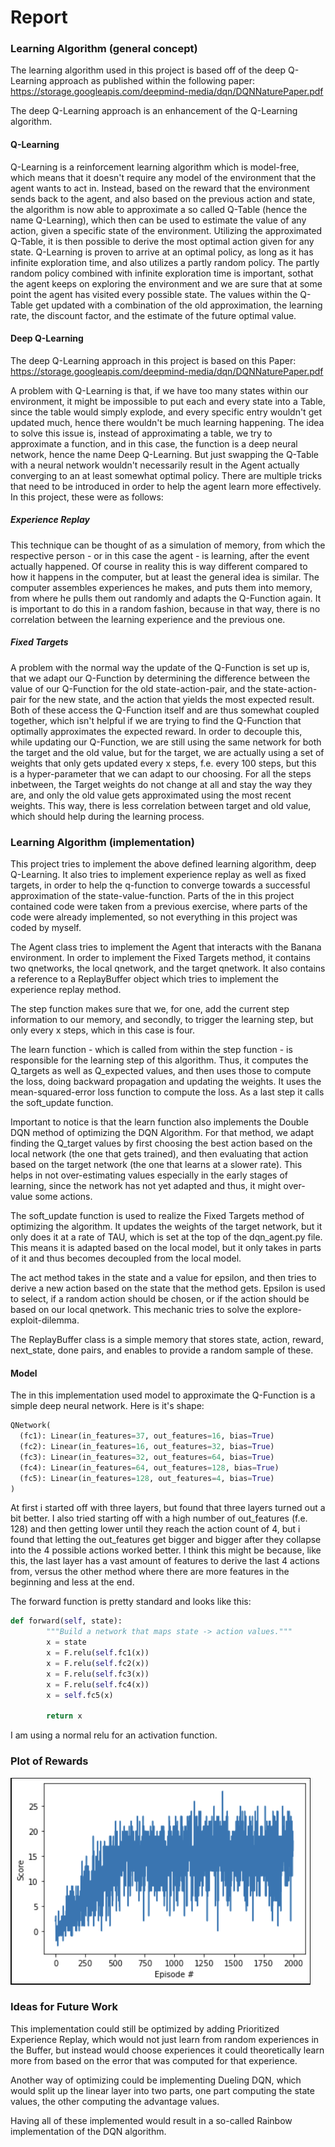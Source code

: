 # Report



### Learning Algorithm (general concept)
The learning algorithm used in this project is based off of the deep Q-Learning approach as published within the following paper: https://storage.googleapis.com/deepmind-media/dqn/DQNNaturePaper.pdf

The deep Q-Learning approach is an enhancement of the Q-Learning algorithm. 

#### Q-Learning
Q-Learning is a reinforcement learning algorithm which is model-free, which means that it doesn't require any model of the environment that the agent wants to act in. Instead, based on the reward that the environment sends back to the agent, and also based on the previous action and state, the algorithm is now able to approximate a so called Q-Table (hence the name Q-Learning), which then can be used to estimate the value of any action, given a specific state of the environment. Utilizing the approximated Q-Table, it is then possible to derive the most optimal action given for any state. 
Q-Learning is proven to arrive at an optimal policy, as long as it has infinite exploration time, and also utilizes a partly random policy. The partly random policy combined with infinite exploration time is important, sothat the agent keeps on exploring the environment and we are sure that at some point the agent has visited every possible state.
The values within the Q-Table get updated with a combination of the old approximation, the learning rate, the discount factor, and the estimate of the future optimal value.

#### Deep Q-Learning
The deep Q-Learning approach in this project is based on this Paper:
https://storage.googleapis.com/deepmind-media/dqn/DQNNaturePaper.pdf

A problem with Q-Learning is that, if we have too many states within our environment, it might be impossible to put each and every state into a Table, since the table would simply explode, and every specific entry wouldn't get updated much, hence there wouldn't be much learning happening.
The idea to solve this issue is, instead of approximating a table, we try to approximate a function, and in this case, the function is a deep neural network, hence the name Deep Q-Learning.
But just swapping the Q-Table with a neural network wouldn't necessarily result in the Agent actually converging to an at least somewhat optimal policy. There are multiple tricks that need to be introduced in order to help the agent learn more effectively. In this project, these were as follows:

##### Experience Replay
This technique can be thought of as a simulation of memory, from which the respective person - or in this case the agent - is learning, after the event actually happened. Of course in reality this is way different compared to how it happens in the computer, but at least the general idea is similar. The computer assembles experiences he makes, and puts them into memory, from where he pulls them out randomly and adapts the Q-Function again. It is important to do this in a random fashion, because in that way, there is no correlation between the learning experience and the previous one.

##### Fixed Targets
A problem with the normal way the update of the Q-Function is set up is, that we adapt our Q-Function by determining the difference between the value of our Q-Function for the old state-action-pair, and the state-action-pair for the new state, and the action that yields the most expected result. Both of these access the Q-Function itself and are thus somewhat coupled together, which isn't helpful if we are trying to find the Q-Function that optimally approximates the expected reward. 
In order to decouple this, while updating our Q-Function, we are still using the same network for both the target and the old value, but for the target, we are actually using a set of weights that only gets updated every x steps, f.e. every 100 steps, but this is a hyper-parameter that we can adapt to our choosing. For all the steps inbetween, the Target weights do not change at all and stay the way they are, and only the old value gets approximated using the most recent weights.
This way, there is less correlation between target and old value, which should help during the learning process.



### Learning Algorithm (implementation)

This project tries to implement the above defined learning algorithm, deep Q-Learning. It also tries to implement experience replay as well as fixed targets, in order to help the q-function to converge towards a successful approximation of the state-value-function. 
Parts of the in this project contained code were taken from a previous exercise, where parts of the code were already implemented, so not everything in this project was coded by myself. 

The Agent class tries to implement the Agent that interacts with the Banana environment. In order to implement the Fixed Targets method, it contains two qnetworks, the local qnetwork, and the target qnetwork. It also contains a reference to a ReplayBuffer object which tries to implement the experience replay method. 

The step function makes sure that we, for one, add the current step information to our memory, and secondly, to trigger the learning step, but only every x steps, which in this case is four.

The learn function - which is called from within the step function - is responsible for the learning step of this algorithm. Thus, it computes the Q_targets as well as Q_expected values, and then uses those to compute the loss, doing backward propagation and updating the weights. It uses the mean-squared-error loss function to compute the loss. As a last step it calls the soft_update function.

Important to notice is that the learn function also implements the Double DQN method of optimizing the DQN Algorithm. For that method, we adapt finding the Q_target values by first choosing the best action based on the local network (the one that gets trained), and then evaluating that action based on the target network (the one that learns at a slower rate). This helps in not over-estimating values especially in the early stages of learning, since the network has not yet adapted and thus, it might over-value some actions.

The soft_update function is used to realize the Fixed Targets method of optimizing the algorithm. It updates the weights of the target network, but it only does it at a rate of TAU, which is set at the top of the dqn_agent.py file. This means it is adapted based on the local model, but it only takes in parts of it and thus becomes decoupled from the local model.

The act method takes in the state and a value for epsilon, and then tries to derive a new action based on the state that the method gets. Epsilon is used to select, if a random action should be chosen, or if the action should be based on our local qnetwork. This mechanic tries to solve the explore-exploit-dilemma.

The ReplayBuffer class is a simple memory that stores state, action, reward, next_state, done pairs, and enables to provide a random sample of these. 

#### Model

The in this implementation used model to approximate the Q-Function is a simple deep neural network. Here is it's shape:

```python
QNetwork(
  (fc1): Linear(in_features=37, out_features=16, bias=True)
  (fc2): Linear(in_features=16, out_features=32, bias=True)
  (fc3): Linear(in_features=32, out_features=64, bias=True)
  (fc4): Linear(in_features=64, out_features=128, bias=True)
  (fc5): Linear(in_features=128, out_features=4, bias=True)
)
```

At first i started off with three layers, but found that three layers turned out a bit better. I also tried starting off with a high number of out_features (f.e. 128) and then getting lower until they reach the action count of 4, but i found that letting the out_features get bigger and bigger after they collapse into the 4 possible actions worked better. I think this might be because, like this, the last layer has a vast amount of features to derive the last 4 actions from, versus the other method where there are more features in the beginning and less at the end.

The forward function is pretty standard and looks like this:

```python
def forward(self, state):
        """Build a network that maps state -> action values."""
        x = state
        x = F.relu(self.fc1(x))
        x = F.relu(self.fc2(x))
        x = F.relu(self.fc3(x))
        x = F.relu(self.fc4(x))
        x = self.fc5(x)
        
        return x
```

I am using a normal relu for an activation function.

### Plot of Rewards

![](https://github.com/pascalbehnel/drlnd-navigation/blob/main/score-graph.PNG?raw=true)


### Ideas for Future Work

This implementation could still be optimized by adding Prioritized Experience Replay, which would not just learn from random experiences in the Buffer, but instead would choose experiences it could theoretically learn more from based on the error that was computed for that experience. 

Another way of optimizing could be implementing Dueling DQN, which would split up the linear layer into two parts, one part computing the state values, the other computing the advantage values.

Having all of these implemented would result in a so-called Rainbow implementation of the DQN algorithm.
